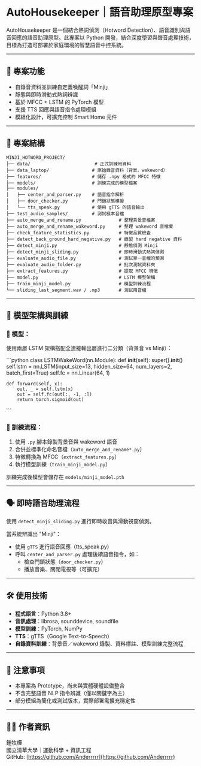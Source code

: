 # AutoHousekeeper｜語音助理原型專案

AutoHousekeeper 是一個結合熱詞偵測（Hotword Detection）、語音識別與語音回應的語音助理原型。此專案以 Python 開發，結合深度學習與聲音處理技術，目標為打造可部署於家庭環境的智慧語音中控系統。

---

## 🚀 專案功能

- 自錄音資料並訓練自定義喚醒詞「Minji」
- 靜態與即時滑動式熱詞辨識
- 基於 MFCC + LSTM 的 PyTorch 模型
- 支援 TTS 回應與語音指令處理模組
- 模組化設計，可擴充控制 Smart Home 元件

---

## 📁 專案結構

```
MINJI_HOTWORD_PROJECT/
├── data/                        # 正式訓練用資料
├── data_laptop/                # 原始錄音資料（背景、wakeword）
├── features/                   # 儲存 .npy 格式的 MFCC 特徵
├── models/                     # 訓練完成的模型檔案
├── modules/
│   ├── center_and_parser.py    # 語音指令解析
│   ├── door_checker.py         # 門鎖狀態模擬
│   └── tts_speak.py            # 使用 gTTS 的語音輸出
├── test_audio_samples/         # 測試樣本音檔
├── auto_merge_and_rename.py              # 整理背景音檔案
├── auto_merge_and_rename_wakeword.py     # 整理 wakeword 音檔案
├── check_feature_statistics.py           # 特徵品質檢查
├── detect_back_ground_hard_negative.py   # 錄製 hard negative 資料
├── detect_minji.py                       # 靜態偵測 Minji
├── detect_minji_sliding.py               # 即時滑動式熱詞偵測
├── evaluate_audio_file.py                # 測試單一音檔的預測
├── evaluate_audio_folder.py              # 批次測試資料夾
├── extract_features.py                   # 提取 MFCC 特徵
├── model.py                              # LSTM 模型架構
├── train_minji_model.py                  # 模型訓練流程
└── sliding_last_segment.wav / .mp3       # 測試用音檔
```

---

## 🧠 模型架構與訓練

### 🔧 模型：
使用兩層 LSTM 架構搭配全連接輸出層進行二分類（背景音 vs Minji）：

\`\`\`python
class LSTMWakeWord(nn.Module):
    def __init__(self):
        super().__init__()
        self.lstm = nn.LSTM(input_size=13, hidden_size=64, num_layers=2, batch_first=True)
        self.fc = nn.Linear(64, 1)

    def forward(self, x):
        out, _ = self.lstm(x)
        out = self.fc(out[:, -1, :])
        return torch.sigmoid(out)
\`\`\`

### 🧪 訓練流程：
1. 使用 `.py` 腳本錄製背景音與 wakeword 語音
2. 合併並標準化命名音檔（`auto_merge_and_rename*.py`）
3. 特徵轉換為 MFCC（`extract_features.py`）
4. 執行模型訓練（`train_minji_model.py`）

訓練完成後模型會儲存在 `models/minji_model.pth`

---

## 🗣️ 即時語音助理流程

使用 `detect_minji_sliding.py` 進行即時收音與滑動視窗偵測。

當系統辨識出 "Minji"：

- 使用 `gTTS` 進行語音回應（tts_speak.py）
- 呼叫 `center_and_parser.py` 處理後續語音指令，如：
  - 檢查門鎖狀態（`door_checker.py`）
  - 播放音樂、關閉電視等（可擴充）

---

## 🛠 使用技術

- **程式語言**：Python 3.8+
- **音訊處理**：librosa, sounddevice, soundfile
- **模型訓練**：PyTorch, NumPy
- **TTS**：gTTS（Google Text-to-Speech）
- **自錄資料訓練**：背景音／wakeword 錄製、資料標註、模型訓練完整流程

---

## 📌 注意事項

- 本專案為 Prototype，尚未與實體硬體設備整合
- 不含完整語音 NLP 指令辨識（僅以關鍵字為主）
- 部分模組為簡化或測試版本，實際部署需擴充穩定性

---

## 👨‍💻 作者資訊

鍾牧樺  
國立清華大學｜運動科學 + 資訊工程  
GitHub: [https://github.com/Anderrrrr](https://github.com/Anderrrrr)
